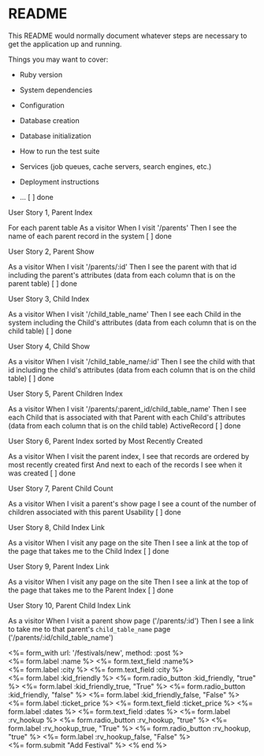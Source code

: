 # README

This README would normally document whatever steps are necessary to get the
application up and running.

Things you may want to cover:

* Ruby version

* System dependencies

* Configuration

* Database creation

* Database initialization

* How to run the test suite

* Services (job queues, cache servers, search engines, etc.)

* Deployment instructions

* ...
[ ] done

User Story 1, Parent Index 

For each parent table
As a visitor
When I visit '/parents'
Then I see the name of each parent record in the system
[ ] done

User Story 2, Parent Show 

As a visitor
When I visit '/parents/:id'
Then I see the parent with that id including the parent's attributes
(data from each column that is on the parent table)
[ ] done

User Story 3, Child Index 

As a visitor
When I visit '/child_table_name'
Then I see each Child in the system including the Child's attributes
(data from each column that is on the child table)
[ ] done

User Story 4, Child Show 

As a visitor
When I visit '/child_table_name/:id'
Then I see the child with that id including the child's attributes
(data from each column that is on the child table)
[ ] done

User Story 5, Parent Children Index 

As a visitor
When I visit '/parents/:parent_id/child_table_name'
Then I see each Child that is associated with that Parent with each Child's attributes
(data from each column that is on the child table)
ActiveRecord
[ ] done

User Story 6, Parent Index sorted by Most Recently Created 

As a visitor
When I visit the parent index,
I see that records are ordered by most recently created first
And next to each of the records I see when it was created
[ ] done

User Story 7, Parent Child Count

As a visitor
When I visit a parent's show page
I see a count of the number of children associated with this parent
Usability
[ ] done

User Story 8, Child Index Link

As a visitor
When I visit any page on the site
Then I see a link at the top of the page that takes me to the Child Index
[ ] done

User Story 9, Parent Index Link

As a visitor
When I visit any page on the site
Then I see a link at the top of the page that takes me to the Parent Index
[ ] done

User Story 10, Parent Child Index Link

As a visitor
When I visit a parent show page ('/parents/:id')
Then I see a link to take me to that parent's `child_table_name` page ('/parents/:id/child_table_name')


<%= form_with url: '/festivals/new', method: :post %>
  <br>
  <%= form.label :name %>
  <%= form.text_field :name%>
  <br>
  <%= form.label :city %>
  <%= form.text_field :city %>
  <br>
  <%= form.label :kid_friendly %>
  <%= form.radio_button :kid_friendly, "true" %>
  <%= form.label :kid_friendly_true, "True" %>
  <%= form.radio_button :kid_friendly, "false" %>
  <%= form.label :kid_friendly_false, "False" %>
  <%= form.label :ticket_price %>
  <%= form.text_field :ticket_price %>
  <%= form.label :dates %>
  <%= form.text_field :dates %>
  <%= form.label :rv_hookup %>
  <%= form.radio_button :rv_hookup, "true" %>
  <%= form.label :rv_hookup_true, "True" %>
  <%= form.radio_button :rv_hookup, "true" %>
  <%= form.label :rv_hookup_false, "False" %>
  <br>
  <%= form.submit "Add Festival" %>
<% end %>


